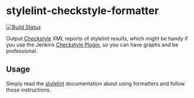 # stylelint-checkstyle-formatter

[![Build Status](https://travis-ci.org/stylelint/stylelint-checkstyle-formatter.svg?branch=master)](https://travis-ci.org/stylelint/stylelint-checkstyle-formatter)

Output [Checkstyle](http://checkstyle.sourceforge.net/) XML reports of stylelint results,
which might be handy if you use the Jenkins [Checkstyle Plugin](https://wiki.jenkins-ci.org/display/JENKINS/Checkstyle+Plugin), so you can have graphs and be professional.

## Usage

Simply read the [stylelint](https://github.com/stylelint/stylelint) documentation about using formatters and follow those instructions.
